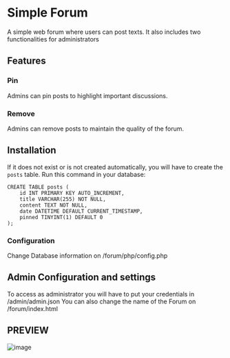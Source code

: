 # Simple Forum

A simple web forum where users can post texts. It also includes two functionalities for administrators

## Features

### Pin
Admins can pin posts to highlight important discussions.

### Remove
Admins can remove posts to maintain the quality of the forum.

## Installation

If it does not exist or is not created automatically, you will have to create the `posts` table. Run this command in your database:

```
CREATE TABLE posts (
    id INT PRIMARY KEY AUTO_INCREMENT,
    title VARCHAR(255) NOT NULL,
    content TEXT NOT NULL,
    date DATETIME DEFAULT CURRENT_TIMESTAMP,
    pinned TINYINT(1) DEFAULT 0
);
```

### Configuration
Change Database information on /forum/php/config.php

## Admin Configuration and settings
To access as administrator you will have to put your credentials in /admin/admin.json
You can also change the name of the Forum on /forum/index.html


## PREVIEW
![image](https://github.com/user-attachments/assets/c701aa72-a0d0-4871-a59e-95999d33dd91)

